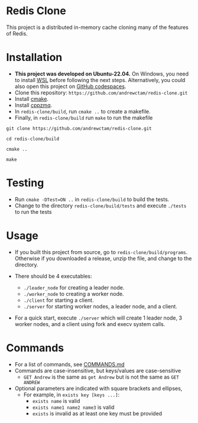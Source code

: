 # Redis Clone

This project is a distributed in-memory cache cloning many of the features of Redis.

# Installation
- **This project was developed on Ubuntu-22.04.** On Windows, you need to install [WSL](https://learn.microsoft.com/en-us/windows/wsl/install) before following the next steps. Alternatively, you could also open this project on [GitHub codespaces](https://github.com/codespaces).
- Clone this repository: `https://github.com/andrewctam/redis-clone.git`
- Install [cmake](https://cmake.org/install/).
- Install [cppzmq](https://github.com/zeromq/cppzmq).
- In `redis-clone/build`, run `cmake ..` to create a makefile.
- Finally, in `redis-clone/build` run `make` to run the makefile

```
git clone https://github.com/andrewctam/redis-clone.git

cd redis-clone/build

cmake ..

make
```

# Testing
- Run `cmake -DTest=ON ..` in `redis-clone/build` to build the tests.
- Change to the directory `redis-clone/build/tests` and execute `./tests` to run the tests

# Usage
- If you built this project from source, go to `redis-clone/build/programs`. Otherwise if you downloaded a release, unzip the file, and change to the directory.
- There should be 4 executables:
    - `./leader_node` for creating a leader node.
    - `./worker_node` to creating a worker node.
    - `./client` for starting a client.
    - `./server` for starting worker nodes, a leader node, and a client.

- For a quick start, execute `./server` which will create 1 leader node, 3 worker nodes, and a client using fork and execv system calls.

# Commands
- For a list of commands, see [COMMANDS.md](./COMMANDS.md)
- Commands are case-insensitive, but keys/values are case-sensitive
    - `GET Andrew` is the same as `get Andrew` but is not the same as `GET ANDREW`
- Optional parameters are indicated with square brackets and ellipses,
    - For example, in `exists key [keys ...]`:
        - `exists name` is valid
        - `exists name1 name2 name3` is valid
        - `exists` is invalid as at least one key must be provided
